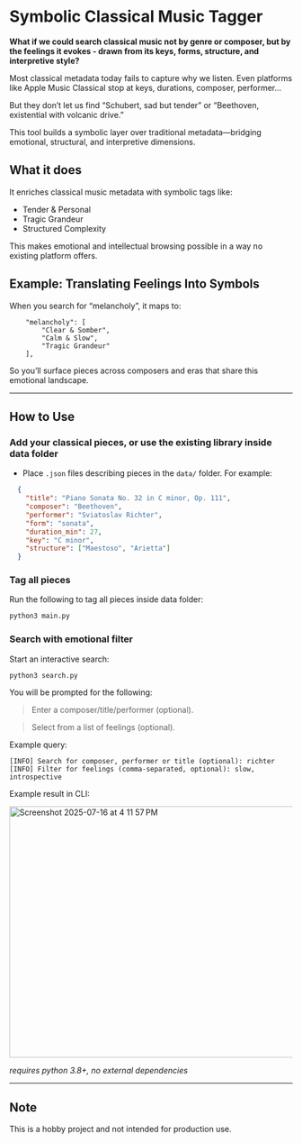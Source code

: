 # Symbolic Classical Music Tagger

**What if we could search classical music not by genre or composer, but by the feelings it evokes - drawn from its keys, forms, structure, and interpretive style?**

Most classical metadata today fails to capture why we listen. Even platforms like Apple Music Classical stop at keys, durations, composer, performer…

But they don’t let us find “Schubert, sad but tender” or “Beethoven, existential with volcanic drive.”

This tool builds a symbolic layer over traditional metadata—bridging emotional, structural, and interpretive dimensions.

## What it does
It enriches classical music metadata with symbolic tags like:

- Tender & Personal
- Tragic Grandeur
- Structured Complexity

This makes emotional and intellectual browsing possible in a way no existing platform offers.

## Example: Translating Feelings Into Symbols

When you search for “melancholy”, it maps to:

```
    "melancholy": [
        "Clear & Somber",
        "Calm & Slow",
        "Tragic Grandeur"
    ],
```
So you’ll surface pieces across composers and eras that share this emotional landscape.

---

## How to Use

### Add your classical pieces, or use the existing library inside data folder
- Place `.json` files describing pieces in the `data/` folder. For example:

```json
  {
    "title": "Piano Sonata No. 32 in C minor, Op. 111",
    "composer": "Beethoven",
    "performer": "Sviatoslav Richter",
    "form": "sonata",
    "duration_min": 27,
    "key": "C minor",
    "structure": ["Maestoso", "Arietta"]
  }
```

### Tag all pieces

Run the following to tag all pieces inside data folder:

```python
python3 main.py
```

### Search with emotional filter

Start an interactive search:

```python
python3 search.py
```
You will be prompted for the following:

> Enter a composer/title/performer (optional).

> Select from a list of feelings (optional).

Example query:

```
[INFO] Search for composer, performer or title (optional): richter
[INFO] Filter for feelings (comma-separated, optional): slow, introspective
```

Example result in CLI:

<img width="618" height="446" alt="Screenshot 2025-07-16 at 4 11 57 PM" src="https://github.com/user-attachments/assets/d201c995-7c56-436e-af7d-1288bdc430a8" />


*requires python 3.8+, no external dependencies*

--- 

## Note

This is a hobby project and not intended for production use.
